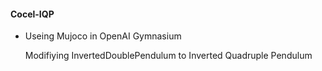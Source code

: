#### Cocel-IQP


  - Useing Mujoco in OpenAI Gymnasium 
  
    Modifiying InvertedDoublePendulum to Inverted Quadruple Pendulum
